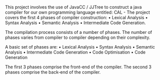 This project involves the use of JavaCC / JJTree to construct a java compiler for our own programming language entitled: CAL - The project covers the first 4 phases of compiler construction: • Lexical Analysis • Syntax Analysis • Semantic Analysis • Intermediate Code Generation.

The compilation process consists of a number of phases. The
number of phases varies from compiler to compiler depending on
their complexity.

A basic set of phases are:
• Lexical Analysis
• Syntax Analysis
• Semantic Analysis
• Intermediate Code Generation
• Code Optimisation
• Code Generation

The first 3 phases comprise the front-end of the compiler.
The second 3 phases comprise the back-end of the compiler.
